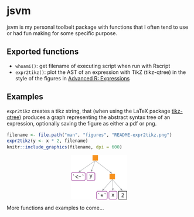 
<!-- README.md is generated from README.Rmd. Please edit that file -->
jsvm
====

jsvm is my personal toolbelt package with functions that I often tend to use or had fun making for some specific purpose.

Exported functions
------------------

-   `whoami()`: get filename of executing script when run with Rscript
-   `expr2tikz()`: plot the AST of an expression with TikZ (tikz-qtree) in the style of the figures in [Advanced R: Expressions](https://adv-r.hadley.nz/expressions.html)

Examples
--------

`expr2tikz` creates a tikz string, that (when using the LaTeX package [tikz-qtree](https://ctan.org/pkg/tikz-qtree)) produces a graph representing the abstract syntax tree of an expression, optionally saving the figure as either a pdf or png.

``` r
filename <- file.path("man", "figures", "README-expr2tikz.png")
expr2tikz(y <- x * 2, filename)
knitr::include_graphics(filename, dpi = 600)
```

<img src="man/figures/README-expr2tikz.png" width="30%" style="display: block; margin: auto;" />

More functions and examples to come...
